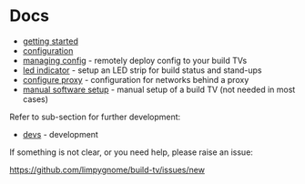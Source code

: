 # Docs

- [getting started](getting-started.md)
- [configuration](config/README.md)
- [managing config](managing-config.md) - remotely deploy config to your build TVs
- [led indicator](led-indicator.md) - setup an LED strip for build status and stand-ups
- [configure proxy](configure-proxy.md) - configuration for networks behind a proxy
- [manual software setup](manual-software-setup.md) - manual setup of a build TV (not needed in most cases)

Refer to sub-section for further development:
- [devs](dev/README.md) - development


If something is not clear, or you need help, please raise an issue:

<https://github.com/limpygnome/build-tv/issues/new>
